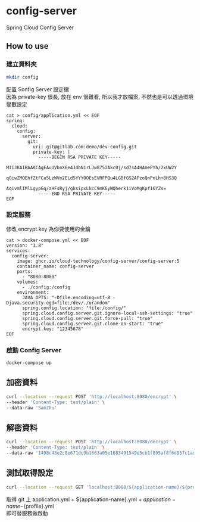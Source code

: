 # config-server
Spring Cloud Config Server

## How to use

### 建立資料夾
``` bash
mkdir config
```

配置 Sonfig Server 設定檔  
因為 private-key 很長, 放在 env 很難看, 所以我才放檔案, 不然也是可以透過環境變數設定
```
cat > config/application.yml << EOF
spring:
  cloud:
    config:
      server:
        git:
          uri: git@gitlab.com:demo/dev-config.git
          private-key: |
            -----BEGIN RSA PRIVATE KEY-----
            MIIJKAIBAAKCAgEAuUVbnX6e4JdbN1rLJw875IAkc0j/sd7sA4HAmePYh/2xUW2Y
            qGiwZMOEhfZtFCa5LzWVm2ELd5YYYOOEsEVRFPQu4LGBfGS2AFzoQnPnLh+8HS3Q
            AqivmlIMlLgypGq/zHFsRyj/gksipxLkcC9mK6yWQherk1iVoMgKpf16YZs=
            -----END RSA PRIVATE KEY-----
EOF
```

### 設定服務  
修改 encrypt.key 為你要使用的金鑰
```
cat > docker-compose.yml << EOF
version: "3.8"
services:
  config-server:
    image: ghcr.io/cloud-technology/config-server/config-server:5
    container_name: config-server
    ports:
      - "8080:8080"
    volumes:
      - ./config:/config
    environment:
      JAVA_OPTS: "-Dfile.encoding=utf-8 -Djava.security.egd=file:/dev/./urandom"
      spring.config.location: "file:/config/"
      spring.cloud.config.server.git.ignore-local-ssh-settings: "true"
      spring.cloud.config.server.git.force-pull: "true"
      spring.cloud.config.server.git.clone-on-start: "true"
      encrypt.key: "12345678"
EOF
```

### 啟動 Config Server
```
docker-compose up
```

## 加密資料
``` bash
curl --location --request POST 'http://localhost:8080/encrypt' \
--header 'Content-Type: text/plain' \
--data-raw 'SamZhu'
```

## 解密資料
```bash
curl --location --request POST 'http://localhost:8080/decrypt' \
--header 'Content-Type: text/plain' \
--data-raw '1498c43e2c8e671dc9b1663a05e1683491549e5cb1f895af8f6d957c1ad2bc80'
```

## 測試取得設定
``` bash
curl --location --request GET 'localhost:8080/${application-name}/${profile}'
```
取得 git 上 application.yml + ${application-name}.yml + ${application-name}-${profile}.yml  
即可替服務做啟動
